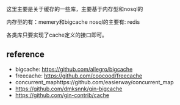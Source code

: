 这里主要是关于缓存的一些库，主要基于内存型和nosql的

内存型的有：memery和bigcache
nosql的主要有: redis

各类库只要实现了cache定义的接口即可。

## reference
- bigcache: https://github.com/allegro/bigcache
- freecache: https://github.com/coocood/freecache
- concurrent_maphttps://github.com/easierway/concurrent_map
- https://github.com/dmksnnk/gin-bigcache
- https://github.com/gin-contrib/cache